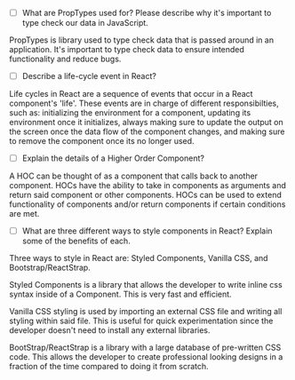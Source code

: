 - [ ] What are PropTypes used for? Please describe why it's important to type check our data in JavaScript.

PropTypes is library used to type check data that is passed around in an application. It's important to type check data to ensure intended functionality and reduce bugs.


- [ ] Describe a life-cycle event in React?

Life cycles in React are a sequence of events that occur in a React component's 'life'. These events are in charge of different responsibilties, such as: initializing the environment for a component, updating its environment once it initializes, always making sure to update the output on the screen once the data flow of the component changes, and making sure to remove the component once its no longer used.


- [ ] Explain the details of a Higher Order Component?

A HOC can be thought of as a component that calls back to another component. HOCs have the ability to take in components as arguments and return said component or other components. HOCs can be used to extend functionality of components and/or return components if certain conditions are met.


- [ ] What are three different ways to style components in React? Explain some of the benefits of each.

Three ways to style in React are: Styled Components, Vanilla CSS, and Bootstrap/ReactStrap.

Styled Components is a library that allows the developer to write inline css syntax inside of a Component. This is very fast and efficient.

Vanilla CSS styling is used by importing an external CSS file and writing all styling within said file. This is useful for quick experimentation since the developer doesn't need to install any external libraries.

BootStrap/ReactStrap is a library with a large database of pre-written CSS code. This allows the developer to create professional looking designs in a fraction of the time compared to doing it from scratch. 